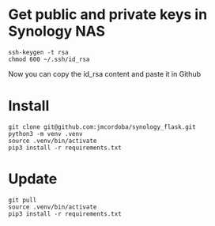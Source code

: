 


# Get public and private keys in Synology NAS

```
ssh-keygen -t rsa
chmod 600 ~/.ssh/id_rsa
```
Now you can copy the id_rsa content and paste it in Github

# Install

```
git clone git@github.com:jmcordoba/synology_flask.git
python3 -m venv .venv
source .venv/bin/activate
pip3 install -r requirements.txt
```

# Update

```
git pull
source .venv/bin/activate
pip3 install -r requirements.txt
```

